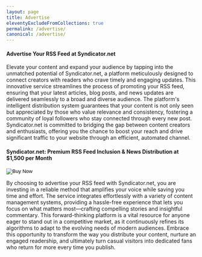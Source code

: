 ```yaml
---
layout: page
title: Advertise
eleventyExcludeFromCollections: true
permalink: /advertise/
canonical: /advertise/
---
```


#### Advertise Your RSS Feed at Syndicator.net

Elevate your content and expand your audience by tapping into the unmatched potential of Syndicator.net, a platform meticulously designed to connect creators with readers who crave timely and engaging updates. This innovative service streamlines the process of promoting your RSS feed, ensuring that your latest articles, blog posts, and news updates are delivered seamlessly to a broad and diverse audience. The platform's intelligent distribution system guarantees that your content is not only seen but appreciated by those who value relevance and consistency, fostering a community of loyal followers who stay connected through every new post. Syndicator.net is committed to bridging the gap between content creators and enthusiasts, offering you the chance to boost your reach and drive significant traffic to your website through an efficient, automated channel.

#### Syndicator.net: Premium RSS Feed Inclusion & News Distribution at $1,500 per Month

<form action="https://www.paypal.com/cgi-bin/webscr" method="post" target="_top">
  <input type="hidden" name="cmd" value="_s-xclick" />
  <input type="hidden" name="hosted_button_id" value="FM48GSEXKGAHL" />
  <input type="hidden" name="currency_code" value="USD" />
  <input type="image" src="https://www.paypalobjects.com/en_US/i/btn/btn_buynowCC_LG.gif" border="0" name="submit" title="PayPal - The safer, easier way to pay online!" alt="Buy Now" />
</form>

By choosing to advertise your RSS feed with Syndicator.net, you are investing in a reliable method that amplifies your voice while saving you time and effort. The service integrates effortlessly with a variety of content management systems, providing a hassle-free experience that lets you focus on what matters most—crafting compelling stories and insightful commentary. This forward-thinking platform is a vital resource for anyone eager to stand out in a competitive market, as it continuously refines its algorithms to adapt to the evolving needs of modern audiences. Embrace this opportunity to transform the way you distribute your content, nurture an engaged readership, and ultimately turn casual visitors into dedicated fans who return for more every time you publish.

